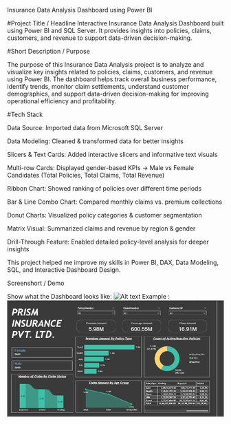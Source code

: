  Insurance Data Analysis Dashboard using Power BI
 
#Project Title / Headline
Interactive Insurance Data Analysis Dashboard built using Power BI and SQL Server.
It provides insights into policies, claims, customers, and revenue to support data-driven decision-making.

#Short Description / Purpose

The purpose of this Insurance Data Analysis project is to analyze and visualize key insights related to policies, claims, customers, and revenue using Power BI. The dashboard helps track overall business performance, identify trends, monitor claim settlements, understand customer demographics, and support data-driven decision-making for improving operational efficiency and profitability.

#Tech Stack

Data Source: Imported data from Microsoft SQL Server

 Data Modeling: Cleaned & transformed data for better insights

 Slicers & Text Cards: Added interactive slicers and informative text visuals

 Multi-row Cards: Displayed gender-based KPIs → Male vs Female Candidates (Total Policies, Total Claims, Total Revenue)

 Ribbon Chart: Showed ranking of policies over different time periods

 Bar & Line Combo Chart: Compared monthly claims vs. premium collections

 Donut Charts: Visualized policy categories & customer segmentation

 Matrix Visual: Summarized claims and revenue by region & gender

 Drill-Through Feature: Enabled detailed policy-level analysis for deeper insights

This project helped me improve my skills in Power BI, DAX, Data Modeling, SQL, and Interactive Dashboard Design.

Screenshort  / Demo

Show what the Dashboard looks like: ![Alt text]("https://github.com/user)
Example : ![Dashboard Preview](https://github.com/adi2026/Insurance_data_analysis/blob/main/Insurance_data_analystScreenshot%202025-09-03%20141651.png)




